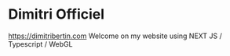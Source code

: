 # Dimitri Officiel
https://dimitribertin.com
Welcome on my website using NEXT JS / Typescript / WebGL
